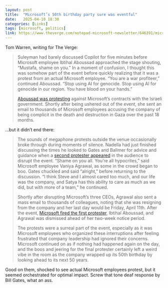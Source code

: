 ```yaml
---
layout: post
title:  "Microsoft’s 50th birthday party sure was eventful"
date:   2025-04-10 18:30
categories: [Links]
tags: [microsoft, politics]
link: https://www.theverge.com/notepad-microsoft-newsletter/646391/microsoft-50th-birthday-party-event-notepad
---
```


Tom Warren, writing for The Verge:

>Suleyman had barely discussed Copilot for five minutes before Microsoft employee Ibtihal Aboussad approached the stage shouting, “Mustafa, shame on you.” In a moment of confusion, I thought this was somehow part of the event before quickly realizing that it was a protest from an actual Microsoft employee. “You are a war profiteer,” continued Aboussad. “Stop using AI for genocide. Stop using AI for genocide in our region. You have blood on your hands.”
>
>[Aboussad was protesting](https://www.theverge.com/news/643670/microsoft-employee-protest-50th-annivesary-ai) against Microsoft’s contracts with the Israeli government. Shortly after being ushered out of the event, she sent an email to thousands of Microsoft employees accusing the company of being complicit in the death and destruction in Gaza over the past 18 months.

…but it didn’t end there:

>The sounds of megaphone protests outside the venue occasionally broke through during moments of silence. Nadella had just finished discussing the times he looked to Gates and Ballmer for advice and guidance when a [second protester appeared](https://www.theverge.com/news/643777/microsoft-bill-gates-steve-ballmer-satya-nadella-employee-protestor) in the audience to disrupt the event. “Shame on you all. You’re all hypocrites,” said Microsoft employee Vaniya Agrawal, as some in the crowd began to boo. Gates chuckled and said “alright,” before returning to the discussion. “I think Steve and I almost cared too much, and our life was the company, and Satya has this ability to care as much as we did, but with more of a team,” he continued.
>
>Shortly after disrupting Microsoft’s three CEOs, Agrawal also sent a mass email to thousands of colleagues, noting that she was resigning from the company and her last day would be Friday, April 11th. After the event, [Microsoft fired the first protester](https://www.theverge.com/news/644769/microsoft-fires-employee-protestor-war-profiteer), Ibtihal Aboussad, and Agrawal was dismissed ahead of her two-week notice period.
>
>The protests were a surreal part of the event, especially as it was Microsoft employees who organized these interruptions after feeling frustrated that company leadership had ignored their concerns. Microsoft continued on as if nothing had happened again on the day, and the boos and jeering for the final protester certainly left a weird vibe in the room as the company wrapped up its 50th birthday by looking ahead to its next 50 years.

Good on them, shocked to see actual Microsoft employees protest, but it seemed orchestrated for optimal impact. Screw that tone deaf response by Bill Gates, what an ass.
